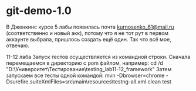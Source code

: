 # git-demo-1.0
В Дженкинс курсе 5 лабы появилась почта kurnosenko_61@mail.ru (соответственно и новый акк), потому что я не тот рут в первом аккаунте выбрала, пришлось создать ещё один. Так что всё мое, отвечаю.

11-12 лаба
Запуск тестов осуществляется из командной строки. 
Сначала перемещаемся в директорию с pom файлом, например:
cd /d "D:\Университет\Тестирование\testing_lab11-12_framework"
Затем запускаем все тесты одной командой:
mvn -Dbrowser=chrome -Dsurefire.suiteXmlFiles=src\main\resources\testng-all.xml clean test
